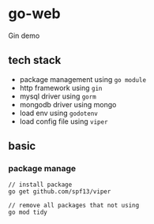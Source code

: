 # go-web

Gin demo

## tech stack

* package management using `go module`
* http framework using `gin`
* mysql driver using `gorm`
* mongodb driver using mongo
* load env using `godotenv`
* load config file using `viper`

## basic

### package manage

``` 
// install package
go get github.com/spf13/viper

// remove all packages that not using
go mod tidy
```
